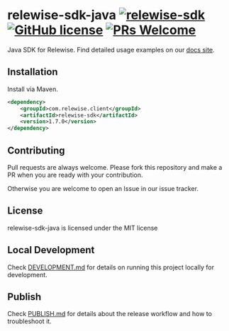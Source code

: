 # relewise-sdk-java [![relewise-sdk](https://maven-badges.herokuapp.com/maven-central/com.relewise.client/relewise-sdk/badge.svg)](https://maven-badges.herokuapp.com/maven-central/com.relewise.client/relewise-sdk) [![GitHub license](https://img.shields.io/badge/license-MIT-blue.svg)](./LICENSE) [![PRs Welcome](https://img.shields.io/badge/PRs-welcome-brightgreen.svg)](https://github.com/Relewise/relewise-sdk-php/pulls)

Java SDK for Relewise. Find detailed usage examples on our [docs site](https://docs.relewise.com/docs/examples/java/).

## Installation

Install via Maven.

```XML
<dependency>
    <groupId>com.relewise.client</groupId>
    <artifactId>relewise-sdk</artifactId>
    <version>1.7.0</version>
</dependency>
```

## Contributing
Pull requests are always welcome.
Please fork this repository and make a PR when you are ready with your contribution.

Otherwise you are welcome to open an Issue in our issue tracker.

## License
relewise-sdk-java is licensed under the MIT license

## Local Development
Check [DEVELOPMENT.md](./DEVELOPMENT.md) for details on running this project locally for development.

## Publish
Check [PUBLISH.md](./PUBLISH.md) for details about the release workflow and how to troubleshoot it.
